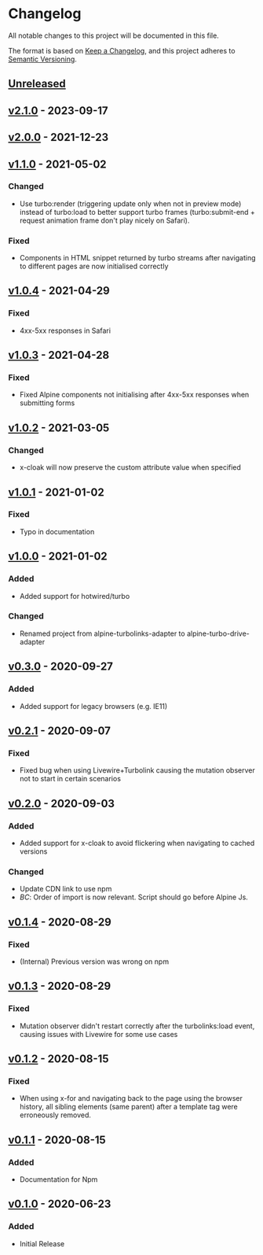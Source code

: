 # Changelog

All notable changes to this project will be documented in this file.

The format is based on [Keep a Changelog](https://keepachangelog.com/en/1.0.0/),
and this project adheres to [Semantic Versioning](https://semver.org/spec/v2.0.0.html).

## [Unreleased]

## [v2.1.0] - 2023-09-17

## [v2.0.0] - 2021-12-23

## [v1.1.0] - 2021-05-02

### Changed

-   Use turbo:render (triggering update only when not in preview mode) instead of turbo:load to better support turbo frames (turbo:submit-end + request animation frame don't play nicely on Safari).

### Fixed

-   Components in HTML snippet returned by turbo streams after navigating to different pages are now initialised correctly

## [v1.0.4] - 2021-04-29

### Fixed

-   4xx-5xx responses in Safari

## [v1.0.3] - 2021-04-28

### Fixed

-   Fixed Alpine components not initialising after 4xx-5xx responses when submitting forms

## [v1.0.2] - 2021-03-05

### Changed

-   x-cloak will now preserve the custom attribute value when specified

## [v1.0.1] - 2021-01-02

### Fixed

-   Typo in documentation

## [v1.0.0] - 2021-01-02

### Added

-   Added support for hotwired/turbo

### Changed

-   Renamed project from alpine-turbolinks-adapter to alpine-turbo-drive-adapter

## [v0.3.0] - 2020-09-27

### Added

-   Added support for legacy browsers (e.g. IE11)

## [v0.2.1] - 2020-09-07

### Fixed

-   Fixed bug when using Livewire+Turbolink causing the mutation observer not to start in certain scenarios

## [v0.2.0] - 2020-09-03

### Added

-   Added support for x-cloak to avoid flickering when navigating to cached versions

### Changed

-   Update CDN link to use npm
-   _BC_: Order of import is now relevant. Script should go before Alpine Js.

## [v0.1.4] - 2020-08-29

### Fixed

-   (Internal) Previous version was wrong on npm

## [v0.1.3] - 2020-08-29

### Fixed

-   Mutation observer didn't restart correctly after the turbolinks:load event, causing issues with Livewire for some use cases

## [v0.1.2] - 2020-08-15

### Fixed

-   When using x-for and navigating back to the page using the browser history, all sibling elements (same parent) after a template tag were erroneously removed.

## [v0.1.1] - 2020-08-15

### Added

-   Documentation for Npm

## [v0.1.0] - 2020-06-23

### Added

-   Initial Release

[Unreleased]: https://github.com/SimoTod/alpine-turbo-drive-adapter/compare/v2.1.0...HEAD

[v2.1.0]: https://github.com/SimoTod/alpine-turbo-drive-adapter/compare/v2.0.0...v2.1.0

[v2.0.0]: https://github.com/SimoTod/alpine-turbo-drive-adapter/compare/v1.1.0...v2.0.0

[v1.1.0]: https://github.com/SimoTod/alpine-turbo-drive-adapter/compare/v1.0.4...v1.1.0

[v1.0.4]: https://github.com/SimoTod/alpine-turbo-drive-adapter/compare/v1.0.3...vv1.0.4

[v1.0.3]: https://github.com/SimoTod/alpine-turbo-drive-adapter/compare/v1.0.2...v1.0.3

[v1.0.2]: https://github.com/SimoTod/alpine-turbo-drive-adapter/compare/v1.0.1...v1.0.2

[v1.0.1]: https://github.com/SimoTod/alpine-turbo-drive-adapter/compare/v1.0.0...v1.0.1

[v1.0.0]: https://github.com/SimoTod/alpine-turbo-drive-adapter/compare/v0.3.0...v1.0.0

[v0.3.0]: https://github.com/SimoTod/alpine-turbo-drive-adapter/compare/v0.2.1...v0.3.0

[v0.2.1]: https://github.com/SimoTod/alpine-turbo-drive-adapter/compare/v0.2.0...v0.2.1

[v0.2.0]: https://github.com/SimoTod/alpine-turbo-drive-adapter/compare/v0.1.4...v0.2.0

[v0.1.4]: https://github.com/SimoTod/alpine-turbo-drive-adapter/compare/v0.1.3...v0.1.4

[v0.1.3]: https://github.com/SimoTod/alpine-turbo-drive-adapter/compare/v0.1.2...v0.1.3

[v0.1.2]: https://github.com/SimoTod/alpine-turbo-drive-adapter/compare/v0.1.1...v0.1.2

[v0.1.1]: https://github.com/SimoTod/alpine-turbo-drive-adapter/compare/v0.1.0...v0.1.1

[v0.1.0]: https://github.com/SimoTod/alpine-turbo-drive-adapter/releases/tag/v0.1.0
